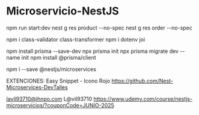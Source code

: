 # Microservicio-NestJS
npm run start:dev
nest g res product --no-spec 
nest g res order --no-spec 

npm i class-validator class-transformer
npm i dotenv joi


npm install prisma --save-dev
npx prisma init
npx prisma migrate dev --name init
npm install @prisma/client

npm i --save @nestjs/microservices


EXTENCIONES:
Easy Snippet - Icono Rojo
https://github.com/Nest-Microservices-DevTalles

lavil93710@ihnpo.com
L@vil93710
https://www.udemy.com/course/nestjs-microservicios/?couponCode=JUNIO-2025